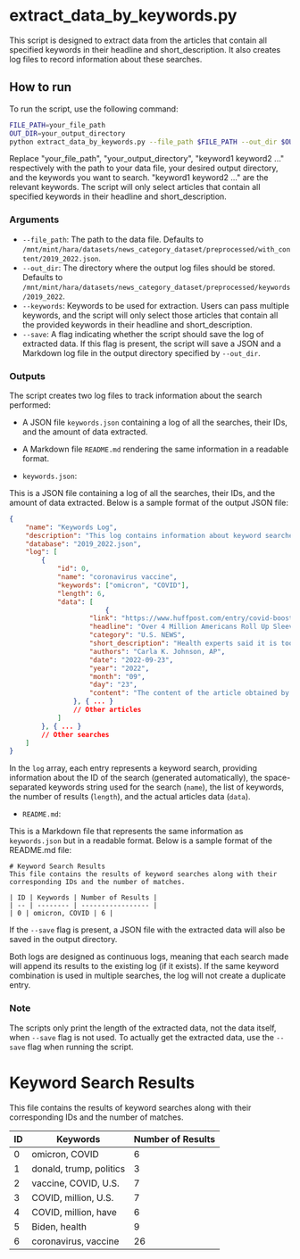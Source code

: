 # extract_data_by_keywords.py

This script is designed to extract data from the articles that contain all specified keywords in their headline and short_description. It also creates log files to record information about these searches.

## How to run

To run the script, use the following command:
```sh
FILE_PATH=your_file_path
OUT_DIR=your_output_directory
python extract_data_by_keywords.py --file_path $FILE_PATH --out_dir $OUT_DIR --keywords keyword1 keyword2 ... --save
```
Replace "your_file_path", "your_output_directory", "keyword1 keyword2 ..." respectively with the path to your data file, your desired output directory, and the keywords you want to search. "keyword1 keyword2 ..." are the relevant keywords. The script will only select articles that contain all specified keywords in their headline and short_description.

### Arguments

- `--file_path`: The path to the data file. Defaults to `/mnt/mint/hara/datasets/news_category_dataset/preprocessed/with_content/2019_2022.json`.
- `--out_dir`: The directory where the output log files should be stored. Defaults to `/mnt/mint/hara/datasets/news_category_dataset/preprocessed/keywords/2019_2022`.
- `--keywords`: Keywords to be used for extraction. Users can pass multiple keywords, and the script will only select those articles that contain all the provided keywords in their headline and short_description.
- `--save`: A flag indicating whether the script should save the log of extracted data. If this flag is present, the script will save a JSON and a Markdown log file in the output directory specified by `--out_dir`.

### Outputs

The script creates two log files to track information about the search performed:

- A JSON file `keywords.json` containing a log of all the searches, their IDs, and the amount of data extracted.
- A Markdown file `README.md` rendering the same information in a readable format.

- `keywords.json`:

This is a JSON file containing a log of all the searches, their IDs, and the amount of data extracted. Below is a sample format of the output JSON file:

```json
{
    "name": "Keywords Log",
    "description": "This log contains information about keyword searches and their corresponding results from the dataset between 2019 and 2022.",
    "database": "2019_2022.json",
    "log": [
        {
            "id": 0,
            "name": "coronavirus vaccine",
            "keywords": ["omicron", "COVID"],
            "length": 6,
            "data": [
                        {
                    "link": "https://www.huffpost.com/entry/covid-boosters-uptake-us_n_632d719ee4b087fae6feaac9",
                    "headline": "Over 4 Million Americans Roll Up Sleeves For Omicron-Targeted COVID Boosters",
                    "category": "U.S. NEWS",
                    "short_description": "Health experts said it is too early to predict whether demand would match up with the 171 million doses of the new boosters the U.S. ordered for the fall.",
                    "authors": "Carla K. Johnson, AP",
                    "date": "2022-09-23",
                    "year": "2022",
                    "month": "09",
                    "day": "23",
                    "content": "The content of the article obtained by scraping..."
                }, { ... }
                // Other articles
            ]
        }, { ... }
        // Other searches
    ]
}
```
In the `log` array, each entry represents a keyword search, providing information about the ID of the search (generated automatically), the space-separated keywords string used for the search (`name`), the list of keywords, the number of results (`length`), and the actual articles data (`data`).

- `README.md`:

This is a Markdown file that represents the same information as `keywords.json` but in a readable format. Below is a sample format of the README.md file:

```
# Keyword Search Results
This file contains the results of keyword searches along with their corresponding IDs and the number of matches.

| ID | Keywords | Number of Results |
| -- | -------- | ----------------- |
| 0 | omicron, COVID | 6 |
```

If the `--save` flag is present, a JSON file with the extracted data will also be saved in the output directory.

Both logs are designed as continuous logs, meaning that each search made will append its results to the existing log (if it exists). If the same keyword combination is used in multiple searches, the log will not create a duplicate entry.

### Note

The scripts only print the length of the extracted data, not the data itself, when `--save` flag is not used. To actually get the extracted data, use the `--save` flag when running the script.

# Keyword Search Results
This file contains the results of keyword searches along with their corresponding IDs and the number of matches.

| ID | Keywords | Number of Results |
| -- | -------- | ----------------- |
| 0 | omicron, COVID | 6 |
| 1 | donald, trump, politics | 3 |
| 2 | vaccine, COVID, U.S. | 7 |
| 3 | COVID, million, U.S. | 7 |
| 4 | COVID, million, have | 6 |
| 5 | Biden, health | 9 |
| 6 | coronavirus, vaccine | 26 |
